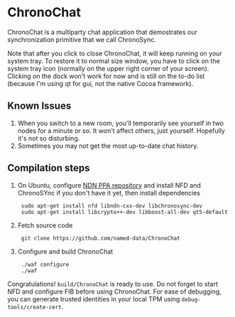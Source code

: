 ChronoChat
==========

ChronoChat is a multiparty chat application that demostrates our synchronization primitive that we call ChronoSync.

Note that after you click to close ChronoChat, it will keep running on your system tray. To restore it to normal size window, you have to click on the system tray icon (normally on the upper right corner of your screen). Clicking on the dock won't work for now and is still on the to-do list (because I'm using qt for gui, not the native Cocoa framework).

## Known Issues

1. When you switch to a new room, you'll temporarily see yourself in two nodes for a minute or so. It won't affect others, just yourself. Hopefully it's not so disturbing.
2. Sometimes you may not get the most up-to-date chat history.

## Compilation steps

1. On Ubuntu, configure [NDN PPA repository](http://named-data.net/doc/NFD/current/FAQ.html#how-to-start-using-ndn-ppa-repository-on-ubuntu-linux) and install NFD and ChronoSYnc if you don't have it yet, then install dependencies

        sudo apt-get install nfd libndn-cxx-dev libchronosync-dev
        sudo apt-get install libcrypto++-dev libboost-all-dev qt5-default

2. Fetch source code

        git clone https://github.com/named-data/ChronoChat

3. Configure and build ChronoChat

        ./waf configure
        ./waf

Congratulations! `build/ChronoChat` is ready to use.  Do not forget to start NFD and configure FIB before using ChronoChat.
For ease of debugging, you can generate trusted identities in your local TPM using `debug-tools/create-cert`.
